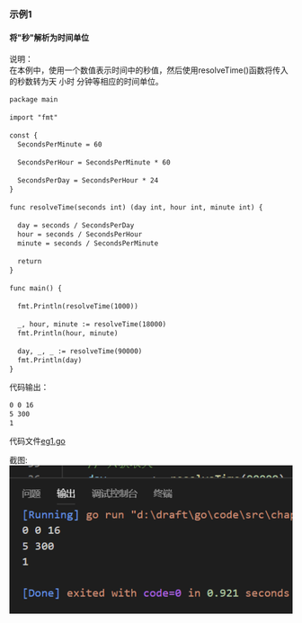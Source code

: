 ### 示例1
#### 将"秒"解析为时间单位

说明：  
在本例中，使用一个数值表示时间中的秒值，然后使用resolveTime()函数将传入的秒数转为天 小时 分钟等相应的时间单位。

```golang
package main

import "fmt"

const {
  SecondsPerMinute = 60

  SecondsPerHour = SecondsPerMinute * 60

  SecondsPerDay = SecondsPerHour * 24
}

func resolveTime(seconds int) (day int, hour int, minute int) {

  day = seconds / SecondsPerDay
  hour = seconds / SecondsPerHour
  minute = seconds / SecondsPerMinute

  return
}

func main() {

  fmt.Println(resolveTime(1000))

  _, hour, minute := resolveTime(18000)
  fmt.Println(hour, minute)

  day, _, _ := resolveTime(90000)
  fmt.Println(day)
}
```

代码输出：
```
0 0 16
5 300
1
```

代码文件[eg1.go](code/eg1.go)

截图:  
![](../screenshot/2-1-4.png)  
